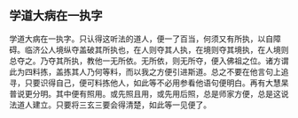 ##  学道大病在一执字

学道大病在一执字。只认得这听法的道人，便一了百当，何须又有所执，以自障碍。临济公人境纵夺盖破其所执也，在人则夺其人执，在境则夺其境执，在人境则总夺之。乃夺其所执，教他一无所依。无所依，则无所夺，便入佛祖之位。诸方谓此为四料拣，盖拣其人乃何等料，而以我之方便引进斯道。总之不要在他言句上追寻，只要识得自己，便可料拣他人，如此等不必用参看他语句便明白。再有大慧杲普说更分明。其中便有照用。或先照且用，或先用后照，总是师家方便，总是这说法道人建立。只要将三玄三要会得清楚，如此等一见便了。
